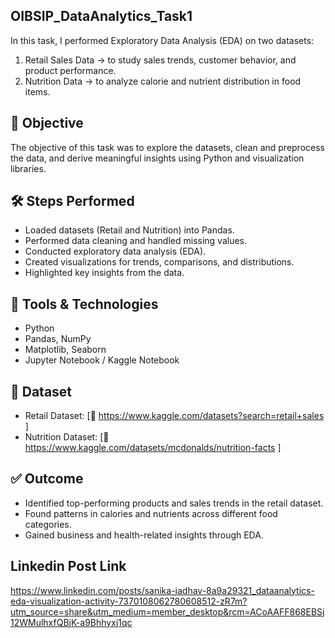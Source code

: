 ## OIBSIP_DataAnalytics_Task1
In this task, I performed Exploratory Data Analysis (EDA) on two datasets:
1. Retail Sales Data → to study sales trends, customer behavior, and product performance.
2. Nutrition Data → to analyze calorie and nutrient distribution in food items.

## 📌 Objective
The objective of this task was to explore the datasets, clean and preprocess the data, and derive meaningful insights using Python and visualization libraries.  

## 🛠️ Steps Performed
- Loaded datasets (Retail and Nutrition) into Pandas.  
- Performed data cleaning and handled missing values.  
- Conducted exploratory data analysis (EDA).  
- Created visualizations for trends, comparisons, and distributions.  
- Highlighted key insights from the data.  

## 🔧 Tools & Technologies
- Python  
- Pandas, NumPy
- Matplotlib, Seaborn
- Jupyter Notebook / Kaggle Notebook

## 📂 Dataset
- Retail Dataset: [🔗 https://www.kaggle.com/datasets?search=retail+sales ]
- Nutrition Dataset: [🔗 https://www.kaggle.com/datasets/mcdonalds/nutrition-facts ]

## ✅ Outcome
- Identified top-performing products and sales trends in the retail dataset.  
- Found patterns in calories and nutrients across different food categories.  
- Gained business and health-related insights through EDA.  

## Linkedin Post Link
https://www.linkedin.com/posts/sanika-jadhav-8a9a29321_dataanalytics-eda-visualization-activity-7370108062780608512-zR7m?utm_source=share&utm_medium=member_desktop&rcm=ACoAAFF868EBSj12WMulhxfQBjK-a9Bhhyxj1qc



